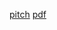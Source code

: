 [pitch](https://docs.google.com/presentation/d/1isrxhuCtS-HVxFaVbh_slR24NNLCCVJG/edit#slide=id.p1)
[pdf](https://drive.google.com/file/d/12-93JyLztIXQTVU4adDokLUQBZ6jkMms/view?usp=sharing)

